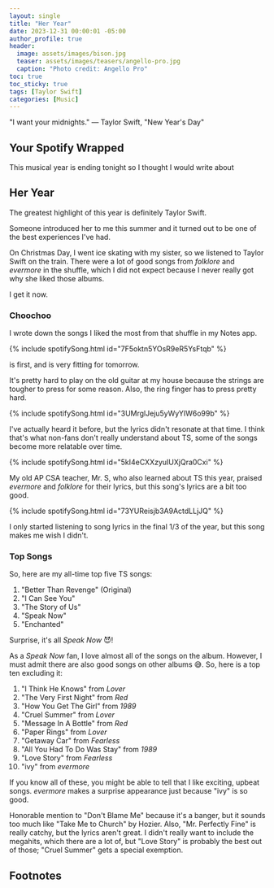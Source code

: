 ```yaml
---
layout: single
title: "Her Year"
date: 2023-12-31 00:00:01 -05:00
author_profile: true
header: 
  image: assets/images/bison.jpg
  teaser: assets/images/teasers/angello-pro.jpg
  caption: "Photo credit: Angello Pro" 
toc: true
toc_sticky: true
tags: [Taylor Swift]
categories: [Music]
---
```


"I want your midnights." — Taylor Swift, "New Year's Day"

## Your Spotify Wrapped
This musical year is ending tonight so I thought I would write about 

## Her Year
The greatest highlight of this year is definitely Taylor Swift.

Someone introduced her to me this summer and it turned out to be one of the best experiences I've had. 

On Christmas Day, I went ice skating with my sister, so we listened to Taylor Swift on the train. There were a lot of good songs from *folklore* and *evermore* in the shuffle, which I did not expect because I never really got why she liked those albums.

I get it now. 

### Choochoo
I wrote down the songs I liked the most from that shuffle in my Notes app.

{% include spotifySong.html id="7F5oktn5YOsR9eR5YsFtqb" %}

is first, and is very fitting for tomorrow. 

It's pretty hard to play on the old guitar at my house because the strings are tougher to press for some reason. Also, the ring finger has to press pretty hard. 

{% include spotifySong.html id="3UMrglJeju5yWyYIW6o99b" %}

I've actually heard it before, but the lyrics didn't resonate at that time. I think that's what non-fans don't really understand about TS, some of the songs become more relatable over time. 

{% include spotifySong.html id="5kI4eCXXzyuIUXjQra0Cxi" %}

My old AP CSA teacher, Mr. S, who also learned about TS this year, praised *evermore* and *folklore* for their lyrics, but this song's lyrics are a bit too good.

{% include spotifySong.html id="73YUReisjb3A9ActdLLjJQ" %}

I only started listening to song lyrics in the final 1/3 of the year, but this song makes me wish I didn't. 

### Top Songs
So, here are my all-time top five TS songs:

1. "Better Than Revenge" (Original)
2. "I Can See You"
3. "The Story of Us"
4. "Speak Now"
5. "Enchanted"

Surprise, it's all *Speak Now* 😈!

As a *Speak Now* fan, I love almost all of the songs on the album. However, I must admit there are also good songs on other albums 😅. So, here is a top ten excluding it:

1. "I Think He Knows" from *Lover*
2. "The Very First Night" from *Red*
3. "How You Get The Girl" from *1989*
4. "Cruel Summer" from *Lover*
5. "Message In A Bottle" from *Red*
6. "Paper Rings" from *Lover*
7. "Getaway Car" from *Fearless*
8. "All You Had To Do Was Stay" from *1989*
9. "Love Story" from *Fearless*
10. "ivy" from *evermore*

If you know all of these, you might be able to tell that I like exciting, upbeat songs. *evermore* makes a surprise appearance just because "ivy" is so good. 

Honorable mention to "Don't Blame Me" because it's a banger, but it sounds too much like "Take Me to Church" by Hozier. Also, "Mr. Perfectly Fine" is really catchy, but the lyrics aren't great. I didn't really want to include the megahits, which there are a lot of, but "Love Story" is probably the best out of those; "Cruel Summer" gets a special exemption. 

## Footnotes
[^1]: Shel Silverstein's face is a bit scary for children, so I tried not to look at the back cover. 
[^2]: I was originally going to write about buying gifts for my friends in NYC, but after rereading the book and writing a few lines, I didn't think the typical tone was appropriate. 